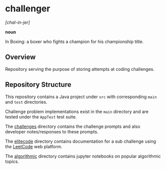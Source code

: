 # challenger
*[chal-in-jer]*

**noun**

In Boxing: a boxer who fights a champion for his championship title.
## Overview
Repository serving the purpose of storing attempts at coding challenges.
## Repository Structure
This repository contains a Java project under `src` with corresponding `main` and `test` directories.

Challenge problem implementations exist in the `main` directory and are tested under the `AppTest` test suite.


The [challenges](challenges) directory contains the challenge prompts and also developer notes/responses to these prompts.

The [elitecode](elitecode) directory contains documentation for a sub challenge using the [LeetCode](https://leetcode.com/) web platform.

The [algorithmic](algorithmic) directory contains jupyter notebooks on popular algorithmic topics.
